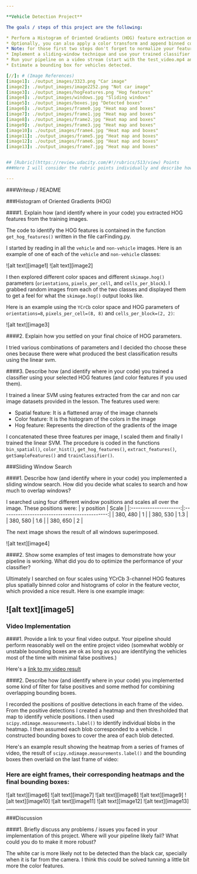 ```yaml
---

**Vehicle Detection Project**

The goals / steps of this project are the following:

* Perform a Histogram of Oriented Gradients (HOG) feature extraction on a labeled training set of images and train a classifier Linear SVM classifier
* Optionally, you can also apply a color transform and append binned color features, as well as histograms of color, to your HOG feature vector. 
* Note: for those first two steps don't forget to normalize your features and randomize a selection for training and testing.
* Implement a sliding-window technique and use your trained classifier to search for vehicles in images.
* Run your pipeline on a video stream (start with the test_video.mp4 and later implement on full project_video.mp4) and create a heat map of recurring detections frame by frame to reject outliers and follow detected vehicles.
* Estimate a bounding box for vehicles detected.

[//]: # (Image References)
[image1]: ./output_images/3323.png "Car image"
[image2]: ./output_images/image2252.png "Not car image"
[image3]: ./output_images/hogFeatures.png "Hog features"
[image4]: ./output_images/windows.jpg "Sliding windows"
[image5]: ./output_images/boxes.jpg "Detected boxes"
[image6]: ./output_images/frame0.jpg "Heat map and boxes"
[image7]: ./output_images/frame1.jpg "Heat map and boxes"
[image8]: ./output_images/frame2.jpg "Heat map and boxes"
[image9]: ./output_images/frame3.jpg "Heat map and boxes"
[image10]: ./output_images/frame4.jpg "Heat map and boxes"
[image11]: ./output_images/frame5.jpg "Heat map and boxes"
[image12]: ./output_images/frame6.jpg "Heat map and boxes"
[image13]: ./output_images/frame7.jpg "Heat map and boxes"


## [Rubric](https://review.udacity.com/#!/rubrics/513/view) Points
###Here I will consider the rubric points individually and describe how I addressed each point in my implementation.  

---
```

###Writeup / README

###Histogram of Oriented Gradients (HOG)

####1. Explain how (and identify where in your code) you extracted HOG features from the training images.

The code to identify the HOG features is contained in the function `get_hog_features()` written in the file carFinding.py.

I started by reading in all the `vehicle` and `non-vehicle` images. Here is an example of one of each of the `vehicle` and `non-vehicle` classes:

![alt text][image1] ![alt text][image2]

I then explored different color spaces and different `skimage.hog()` parameters (`orientations`, `pixels_per_cell`, and `cells_per_block`).  I grabbed random images from each of the two classes and displayed them to get a feel for what the `skimage.hog()` output looks like.

Here is an example using the `YCrCb` color space and HOG parameters of `orientations=8`, `pixels_per_cell=(8, 8)` and `cells_per_block=(2, 2)`:

![alt text][image3]

####2. Explain how you settled on your final choice of HOG parameters.

I tried various combinations of parameters and I decided tho choose these ones because there were what produced the best classification results using the linear svm.

####3. Describe how (and identify where in your code) you trained a classifier using your selected HOG features (and color features if you used them).

I trained a linear SVM using features extracted from the car and non car image datasets provided in the lesson. The features used were:
* Spatial feature: It is a flattened array of the image channels
* Color feature: It is the histogram of the colors in the image
* Hog feature: Represents the direction of the gradients of the image

I concatenated these three features per image, I scaled them and finally I trained the linear SVM. The procedure is coded in the functions `bin_spatial()`, `color_hist()`, `get_hog_features()`, `extract_features()`, `getSampleFeatures()` and `trainClassifier()`.

###Sliding Window Search

####1. Describe how (and identify where in your code) you implemented a sliding window search.  How did you decide what scales to search and how much to overlap windows?

I searched using four different window positions and scales all over the image. These positions were:
| y position         	|     Scale				| 
|:---------------------:|:---------------------------------------------:| 
|  380, 480         	| 1			   			| 
|  380, 530     	| 1.3 						|
|  380, 580     	| 1.6						|
|  380, 650     	| 2 						|

The next image shows the result of all windows superimposed.

![alt text][image4]

####2. Show some examples of test images to demonstrate how your pipeline is working.  What did you do to optimize the performance of your classifier?

Ultimately I searched on four scales using YCrCb 3-channel HOG features plus spatially binned color and histograms of color in the feature vector, which provided a nice result.  Here is one example image:

![alt text][image5]
---

### Video Implementation

####1. Provide a link to your final video output.  Your pipeline should perform reasonably well on the entire project video (somewhat wobbly or unstable bounding boxes are ok as long as you are identifying the vehicles most of the time with minimal false positives.)

Here's a [link to my video result](./projectVehicle_output.mp4)


####2. Describe how (and identify where in your code) you implemented some kind of filter for false positives and some method for combining overlapping bounding boxes.

I recorded the positions of positive detections in each frame of the video.  From the positive detections I created a heatmap and then thresholded that map to identify vehicle positions.  I then used `scipy.ndimage.measurements.label()` to identify individual blobs in the heatmap.  I then assumed each blob corresponded to a vehicle.  I constructed bounding boxes to cover the area of each blob detected.  

Here's an example result showing the heatmap from a series of frames of video, the result of `scipy.ndimage.measurements.label()` and the bounding boxes then overlaid on the last frame of video:

### Here are eight frames, their corresponding heatmaps and the final bounding boxes:

![alt text][image6]
![alt text][image7]
![alt text][image8]
![alt text][image9]
![alt text][image10]
![alt text][image11]
![alt text][image12]
![alt text][image13]



---

###Discussion

####1. Briefly discuss any problems / issues you faced in your implementation of this project.  Where will your pipeline likely fail?  What could you do to make it more robust?

The white car is more likely not to be detected than the black car, specially when it is far from the camera. I think this could be solved tunning a little bit more the color features.

